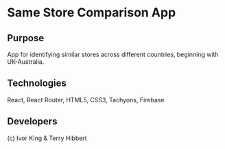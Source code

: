 # Same Store Comparison App

## Purpose

App for identifying similar stores across different countries, beginning with UK-Australia.

## Technologies
React, React Router, HTML5, CSS3, Tachyons, Firebase

## Developers

(c) Ivor King & Terry Hibbert
